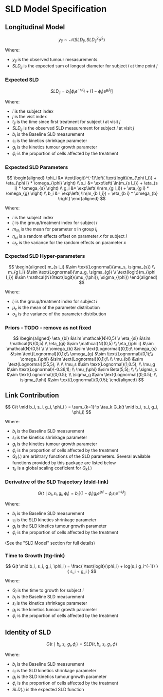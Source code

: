 # SLD Model Specification


## Longitudinal Model

$$
y_{ij} \sim \mathcal{N}(SLD_{ij}, SLD_{ij}^2 \sigma^2)
$$

Where:

* $y_{ij}$ is the observed tumour mesasurements
* $SLD_{ij}$ is the expected sum of longest diameter for subject $i$ at time point $j$


### Expected SLD

$$
SLD_{ij} =b_{i}
\left[
    \phi_i e^{-s_{i}t_{ij}}+
    (1-\phi_{i}) e^ {g_{i}t_{ij}}
\right]
$$

Where: 

* $i$ is the subject index
* $j$ is the visit index
* $t_{ij}$ is the time since first treatment for subject $i$ at visit $j$
* $SLD_{ij}$ is the observed SLD measurement for subject $i$ at visit $j$
* $b_i$ is the Baseline SLD measurement
* $s_i$ is the kinetics shrinkage parameter
* $g_i$ is the kinetics tumour growth parameter
* $\phi_i$ is the proportion of cells affected by the treatment


### Expected SLD Parameters

$$
\begin{aligned}
\phi_i &= \text{logit}^{-1}\left(
    \text{logit}(m_{\phi l_i}) + \eta_{\phi i} * \omega_{\phi}
\right) 
\\
s_i &= \exp\left(
    \ln(m_{s l_i}) + \eta_{s i} * \omega_{s}
\right) 
\\
g_i &= \exp\left(
    \ln(m_{g l_i}) + \eta_{g i} * \omega_{g}
\right) 
\\
b_i &= \exp\left(
    \ln(m_{b l_i}) + \eta_{b i} * \omega_{b}
\right)
\end{aligned}
$$


Where:

* $i$ is the subject index
* $l_i$ is the group/treatment index for subject $i$
* $m_{xl_i}$ is the mean for parameter $x$ in group $l_i$
* $\eta_{xi}$ is a random effects offset on parameter $x$ for subject $i$
* $\omega_{x}$ is the variance for the random effects on parameter $x$


### Expected SLD Hyper-parameters


$$
\begin{aligned}
m_{s l_i} &\sim \text{Lognormal}(\mu_s, \sigma_{s}) \\
m_{g l_i} &\sim \text{Lognormal}(\mu_g, \sigma_{g}) \\
\text{logit}(m_{\phi l_i}) &\sim \mathcal{N}(\text{logit}(\mu_{\phi}), \sigma_{\phi})
\end{aligned}
$$

Where:

* $l_i$ is the group/treatment index for subject $i$
* $\mu_x$ is the mean of the parameter distribution
* $\sigma_x$ is the variance of the parameter distribution


### Priors - TODO - remove as not fixed

$$
\begin{aligned}
\eta_{bi} &\sim \mathcal{N}(0,5) \\
\eta_{si} &\sim \mathcal{N}(0,5) \\
\eta_{gi} &\sim \mathcal{N}(0,5) \\
\eta_{\phi i} &\sim \mathcal{N}(0,5) \\
\\
\omega_{b} &\sim \text{Lognormal}(0,1);\\
\omega_{s} &\sim \text{Lognormal}(0,1);\\
\omega_{g} &\sim \text{Lognormal}(0,1);\\
\omega_{\phi} &\sim \text{Lognormal}(0,1);\\
\\
\mu_{bi} &\sim \text{Lognormal}(55,5); \\
\\
\mu_s &\sim \text{Lognormal}(1,0.5); \\
\mu_g &\sim \text{Lognormal}(-0.36,1); \\ 
\mu_{\phi} &\sim Beta(5,5); \\
\\
\sigma_s &\sim \text{Lognormal}(0,0.5); \\
\sigma_g &\sim \text{Lognormal}(0,0.5); \\
\sigma_{\phi} &\sim \text{Lognormal}(0,0.5);
\end{aligned}
$$


## Link Contribution

$$
C(t \mid b_i, s_i, g_i, \phi_i ) = \sum_{k=1}^p \tau_k G_k(t \mid b_i, s_i, g_i, \phi_i)
$$

Where:

* $b_i$ is the Baseline SLD measurement
* $s_i$ is the kinetics shrinkage parameter
* $g_i$ is the kinetics tumour growth parameter
* $\phi_i$ is the proportion of cells affected by the treatment
* $G_k(.)$ are arbitrary functions of the SLD parameters. Several available functions provided by this package are listed below
* $\tau_k$ is a global scaling coeficient for $G_k(.)$




### Derivative of the SLD Trajectory (dsld-link)

    
$$
G(t \mid b_i, s_i, g_i, \phi_i) = b_i 
\left[
    (1-\phi_i)  g_i  e^{g_i  t} - 
    \phi_i  s_i  e^{-s_i  t}
\right]
$$

Where:

* $b_i$ is the Baseline SLD measurement
* $s_i$ is the SLD kinetics shrinkage parameter
* $g_i$ is the SLD kinetics tumour growth parameter
* $\phi_i$ is the proportion of cells affected by the treatment

(See the "SLD Model" section for full details)


### Time to Growth (ttg-link)


$$
G(t \mid b_i, s_i, g_i, \phi_i) = \frac{
    \text{logit}(\phi_i) + log(s_i g_i^{-1})
}{
    s_i + g_i
}
$$

Where:

* $G_i$ is the time to growth for subject $i$
* $b_i$ is the Baseline SLD measurement
* $s_i$ is the kinetics shrinkage parameter
* $g_i$ is the kinetics tumour growth parameter
* $\phi_i$ is the proportion of cells affected by the treatment



## Identity of SLD

$$
G(t \mid b_i, s_i, g_i, \phi_i) = SLD(t, b_i, s_i, g_i, \phi)
$$

Where:

* $b_i$ is the Baseline SLD measurement
* $s_i$ is the SLD kinetics shrinkage parameter
* $g_i$ is the SLD kinetics tumour growth parameter
* $\phi_i$ is the proportion of cells affected by the treatment
* $SLD(.)$ is the expected SLD function


